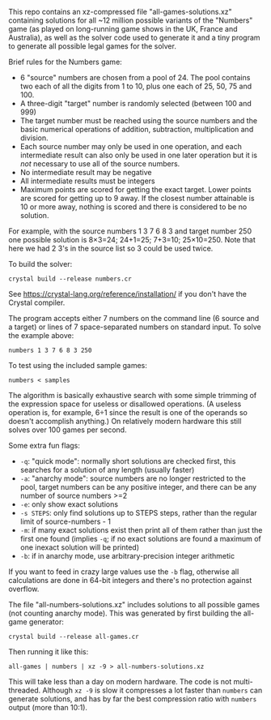 This repo contains an xz-compressed file "all-games-solutions.xz" containing solutions for all ~12 million possible variants of the "Numbers" game (as played on long-running game shows in the UK, France and Australia), as well as the solver code used to generate it and a tiny program to generate all possible legal games for the solver.

Brief rules for the Numbers game:

* 6 "source" numbers are chosen from a pool of 24. The pool contains two each of all the digits from 1 to 10, plus one each of 25, 50, 75 and 100.
* A three-digit "target" number is randomly selected (between 100 and 999)
* The target number must be reached using the source numbers and the basic numerical operations of addition, subtraction, multiplication and division.
* Each source number may only be used in one operation, and each intermediate result can also only be used in one later operation but it is *not* necessary to use all of the source numbers.
* No intermediate result may be negative
* All intermediate results must be integers
* Maximum points are scored for getting the exact target. Lower points are scored for getting up to 9 away. If the closest number attainable is 10 or more away, nothing is scored and there is considered to be no solution.
  
For example, with the source numbers 1 3 7 6 8 3 and target number 250 one possible solution is 8×3=24; 24+1=25; 7+3=10; 25×10=250. Note that here we had 2 3's in the source list so 3 could be used twice.

To build the solver:

    crystal build --release numbers.cr

See https://crystal-lang.org/reference/installation/ if you don't have the Crystal compiler.

The program accepts either 7 numbers on the command line (6 source and a target) or lines of 7 space-separated numbers on standard input. To solve the example above:

    numbers 1 3 7 6 8 3 250

To test using the included sample games:

    numbers < samples


The algorithm is basically exhaustive search with some simple trimming of the expression space for useless or disallowed operations. (A useless operation is, for example, 6÷1 since the result is one of the operands so doesn't accomplish anything.) On relatively modern hardware this still solves over 100 games per second.

Some extra fun flags:
* `-q`: "quick mode": normally short solutions are checked first, this searches for a solution of any length (usually faster)
* `-a`: "anarchy mode": source numbers are no longer restricted to the pool, target numbers can be any positive integer, and there can be any number of source numbers >=2
* `-e`: only show exact solutions
* `-s STEPS`: only find solutions up to STEPS steps, rather than the regular limit of source-numbers - 1
* `-m`: if many exact solutions exist then print all of them rather than just the first one found (implies `-q`; if no exact solutions are found a maximum of one inexact solution will be printed)
* `-b`: if in anarchy mode, use arbitrary-precision integer arithmetic

If you want to feed in crazy large values use the `-b` flag, otherwise all calculations are done in 64-bit integers and there's no protection against overflow.
    
The file "all-numbers-solutions.xz" includes solutions to all possible games (not counting anarchy mode). This was generated by first building the all-game generator:

    crystal build --release all-games.cr
    
Then running it like this:

    all-games | numbers | xz -9 > all-numbers-solutions.xz

This will take less than a day on modern hardware. The code is not multi-threaded. Although `xz -9` is slow it compresses a lot faster than `numbers` can generate solutions, and has by far the best compression ratio with `numbers` output (more than 10:1).
